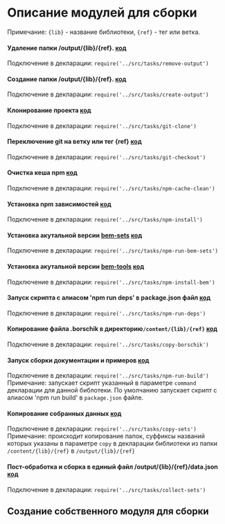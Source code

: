 # Описание модулей для сборки

Примечание: `{lib}` - название библиотеки, `{ref}` - тег или ветка.

#### Удаление папки /output/{lib}/{ref}. [код]('../src/tasks/remove-output.js')

Подключение в декларации: `require('../src/tasks/remove-output')`

#### Создание папки /output/{lib}/{ref}. [код]('../src/tasks/create-output.js')

Подключение в декларации: `require('../src/tasks/create-output')`

#### Клонирование проекта [код]('../src/tasks/git-clone.js')

Подключение в декларации: `require('../src/tasks/git-clone')`

#### Переключение git на ветку или тег {ref} [код]('../src/tasks/git-checkout.js')

Подключение в декларации: `require('../src/tasks/git-checkout')`

#### Очистка кеша npm [код]('../src/tasks/npm-cache-clean.js')

Подключение в декларации: `require('../src/tasks/npm-cache-clean')`

#### Установка npm зависимостей [код]('../src/tasks/npm-install.js')

Подключение в декларации: `require('../src/tasks/npm-install')`

#### Установка акутальной версии [bem-sets](https://github.com/bem/bem-sets) [код]('../src/tasks/npm-run-bem-sets.js')

Подключение в декларации: `require('../src/tasks/npm-run-bem-sets')`

#### Установка акутальной версии [bem-tools](https://github.com/bem/bem-tools) [код]('../src/tasks/npm-install-bem.js')

Подключение в декларации: `require('../src/tasks/npm-install-bem')`

#### Запуск скрипта с алиасом 'npm run deps' в package.json файл [код]('../src/tasks/npm-run-deps.js')

Подключение в декларации: `require('../src/tasks/npm-run-deps')`

#### Копирование файла .borschik в директорию`/content/{lib}/{ref}` [код]('../src/tasks/copy-borschik.js')

Подключение в декларации: `require('../src/tasks/copy-borschik')`

#### Запуск сборки документации и примеров [код]('../src/tasks/npm-run-build.js')

Подключение в декларации: `require('../src/tasks/npm-run-build')`
Примечание: запускает скрипт указанный в параметре `command` декларации для данной библотеки.
            По умолчанию запускает скрипт с алиасом 'npm run build' в `package.json` файле.

#### Копирование собранных данных [код]('../src/tasks/copy-sets.js')

Подключение в декларации: `require('../src/tasks/copy-sets')`
Примечание: происходит копирование папок, суффиксы названий которых указаны в параметре `copy` в декларации библиотеки
из папки `/content/{lib}/{ref}` в `/output/{lib}/{ref}`

#### Пост-обработка и сборка в единый файл /output/{lib}/{ref}/data.json [код]('../src/tasks/collect-sets.js')

Подключение в декларации: `require('../src/tasks/collect-sets')`


## Создание собственного модуля для сборки
